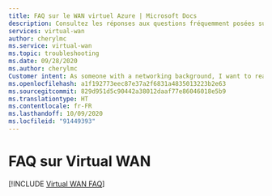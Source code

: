 ```yaml
---
title: FAQ sur le WAN virtuel Azure | Microsoft Docs
description: Consultez les réponses aux questions fréquemment posées sur les réseaux Virtual WAN Azure, les clients, les passerelles, les appareils, les partenaires et les connexions.
services: virtual-wan
author: cherylmc
ms.service: virtual-wan
ms.topic: troubleshooting
ms.date: 09/28/2020
ms.author: cherylmc
Customer intent: As someone with a networking background, I want to read more details about Virtual WAN in a FAQ format.
ms.openlocfilehash: a1f192773eec87e37a2f6831a4835013223b2e63
ms.sourcegitcommit: 829d951d5c90442a38012daaf77e86046018e5b9
ms.translationtype: HT
ms.contentlocale: fr-FR
ms.lasthandoff: 10/09/2020
ms.locfileid: "91449393"
---
```

# <a name="virtual-wan-faq"></a>FAQ sur Virtual WAN

[!INCLUDE [Virtual WAN FAQ](../../includes/virtual-wan-faq-include.md)]
